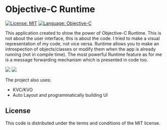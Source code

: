 # Objective-C Runtime

[![License: MIT](https://img.shields.io/badge/license-MIT-blue.svg)](http://opensource.org/licenses/MIT) [![Language: Objective-C](https://img.shields.io/badge/language-Objective--C-blue.svg)](https://developer.apple.com/library/archive/documentation/Cocoa/Conceptual/ProgrammingWithObjectiveC/Introduction/Introduction.html)

This application created to show the power of Objective-C Runtime. This is not about the user interface, this is about the code. I tried to make a visual representation of my code, not vice versa. Runtime allows you to make an introspection of objects/classes or modify them when the app is already running (not in compile time). The most powerful Runtime feature as for me is a message forwarding mechanism which is presented in code too.


[![](https://www.dropbox.com/s/flutjdoujjidbqz/001_small.png?raw=1)](https://www.dropbox.com/s/lqpotlvwd40730s/001.png?raw=1) [![](https://www.dropbox.com/s/mf0apw4wxsxjtgw/002_small.png?raw=1)](https://www.dropbox.com/s/mykgtjgc76swdea/002.png?raw=1)

The project also uses:
- KVC/KVO
- Auto Layout and programmatically building UI

## License

This code is distributed under the terms and conditions of the MIT license.


